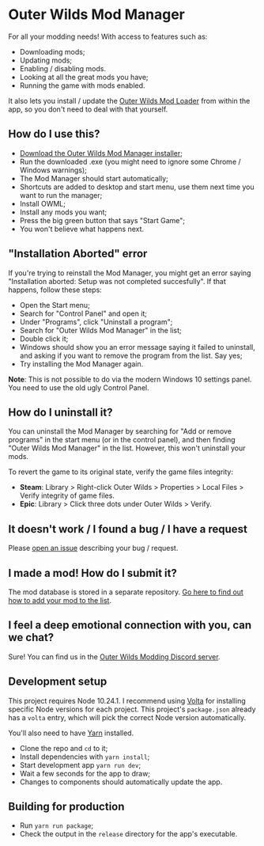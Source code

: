 # Outer Wilds Mod Manager

For all your modding needs! With access to features such as:

* Downloading mods;
* Updating mods;
* Enabling / disabling mods.
* Looking at all the great mods you have;
* Running the game with mods enabled.

It also lets you install / update the [Outer Wilds Mod Loader](https://github.com/amazingalek/owml) from within the app, so you don't need to deal with that yourself.

## How do I use this?

* [Download the Outer Wilds Mod Manager installer](https://outerwildsmods.com/);
* Run the downloaded .exe (you might need to ignore some Chrome / Windows warnings);
* The Mod Manager should start automatically;
* Shortcuts are added to desktop and start menu, use them next time you want to run the manager;
* Install OWML;
* Install any mods you want;
* Press the big green button that says "Start Game";
* You won't believe what happens next.

## "Installation Aborted" error

If you're trying to reinstall the Mod Manager, you might get an error saying "Installation aborted: Setup was not completed succesfully". If that happens, follow these steps:

* Open the Start menu;
* Search for "Control Panel" and open it;
* Under "Programs", click "Uninstall a program";
* Search for "Outer Wilds Mod Manager" in the list;
* Double click it;
* Windows should show you an error message saying it failed to uninstall, and asking if you want to remove the program from the list. Say yes;
* Try installing the Mod Manager again.

**Note**: This is not possible to do via the modern Windows 10 settings panel. You need to use the old ugly Control Panel.

## How do I uninstall it?

You can uninstall the Mod Manager by searching for "Add or remove programs" in the start menu (or in the control panel), and then finding "Outer Wilds Mod Manager" in the list. However, this won't uninstall your mods.

To revert the game to its original state, verify the game files integrity:
  - **Steam**: Library > Right-click Outer Wilds > Properties > Local Files > Verify integrity of game files.
  - **Epic**: Library > Click three dots under Outer Wilds > Verify.

## It doesn't work / I found a bug / I have a request

Please [open an issue](https://github.com/Raicuparta/ow-mod-manager/issues) describing your bug / request.

## I made a mod! How do I submit it?

The mod database is stored in a separate repository. [Go here to find out how to add your mod to the list](https://github.com/Raicuparta/outer-wilds-mod-db#readme).

## I feel a deep emotional connection with you, can we chat?

Sure! You can find us in the [Outer Wilds Modding Discord server](https://discord.gg/9vE5aHxcF9).

## Development setup

This project requires Node 10.24.1. I recommend using [Volta](https://volta.sh/) for installing specific Node versions for each project. This project's `package.json` already has a `volta` entry, which will pick the correct Node version automatically.

You'll also need to have [Yarn](https://yarnpkg.com/getting-started/install) installed.

* Clone the repo and `cd` to it;
* Install dependencies with `yarn install`;
* Start development app `yarn run dev`;
* Wait a few seconds for the app to draw;
* Changes to components should automatically update the app.

## Building for production

* Run `yarn run package`;
* Check the output in the `release` directory for the app's executable.
